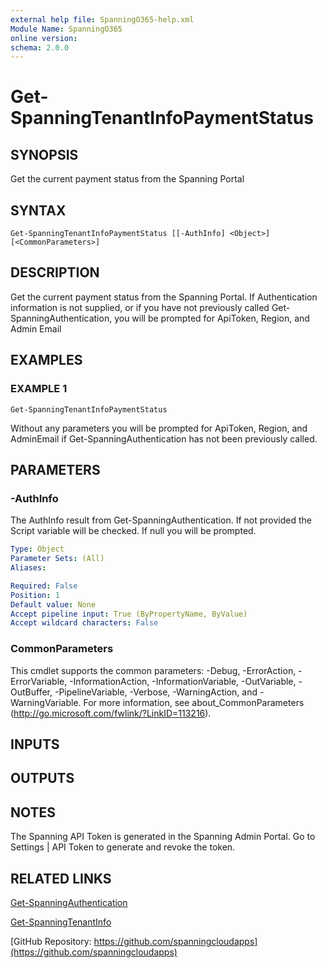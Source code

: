 ```yaml
---
external help file: SpanningO365-help.xml
Module Name: SpanningO365
online version:
schema: 2.0.0
---
```


# Get-SpanningTenantInfoPaymentStatus

## SYNOPSIS
Get the current payment status from the Spanning Portal

## SYNTAX

```
Get-SpanningTenantInfoPaymentStatus [[-AuthInfo] <Object>] [<CommonParameters>]
```

## DESCRIPTION
Get the current payment status from the Spanning Portal.
If Authentication information is not supplied, or if you have not previously called Get-SpanningAuthentication, you will be prompted for ApiToken, Region, and Admin Email

## EXAMPLES

### EXAMPLE 1
```
Get-SpanningTenantInfoPaymentStatus
```

Without any parameters you will be prompted for ApiToken, Region, and AdminEmail if Get-SpanningAuthentication has not been previously called.

## PARAMETERS

### -AuthInfo
The AuthInfo result from Get-SpanningAuthentication.
If not provided the Script variable will be checked.
If null you will be prompted.

```yaml
Type: Object
Parameter Sets: (All)
Aliases:

Required: False
Position: 1
Default value: None
Accept pipeline input: True (ByPropertyName, ByValue)
Accept wildcard characters: False
```

### CommonParameters
This cmdlet supports the common parameters: -Debug, -ErrorAction, -ErrorVariable, -InformationAction, -InformationVariable, -OutVariable, -OutBuffer, -PipelineVariable, -Verbose, -WarningAction, and -WarningVariable. For more information, see about_CommonParameters (http://go.microsoft.com/fwlink/?LinkID=113216).

## INPUTS

## OUTPUTS

## NOTES
The Spanning API Token is generated in the Spanning Admin Portal.
Go to Settings | API Token to generate and revoke the token.

## RELATED LINKS

[Get-SpanningAuthentication](Get-SpanningAuthentication.md)

[Get-SpanningTenantInfo](Get-SpanningTenantInfo.md)

[GitHub Repository: https://github.com/spanningcloudapps](https://github.com/spanningcloudapps)

